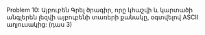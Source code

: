 Problem 10: Այբուբեն
Գրել ծրագիր, որը կհաշվի և կարտածի անգլերեն լեզվի այբուբենի տառերի քանակը, օգտվելով ASCII աղյուսակից: (դաս 3)
